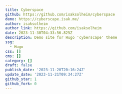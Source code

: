 ```yaml
---
title: Cyberspace
github: https://github.com/isaksolheim/cyberspace
demo: https://cyberscape.isak.me/
author: isaksolheim
author_link: https://github.com/isaksolheim
date: 2023-11-30T04:33:56.825Z
description: Demo site for Hugo 'cyberscape' theme
ssg:
  - Hugo
css: []
cms: []
category: []
draft: false
publish_date: '2023-11-20T20:16:24Z'
update_date: '2023-11-21T09:34:27Z'
github_star: 1
github_fork: 0
---
```


